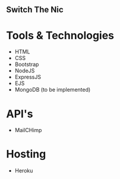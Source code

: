 ## Switch The Nic

# Tools & Technologies

<ul>
  <li>HTML</li>
  <li>CSS</li>
  <li>Bootstrap</li>
  <li>NodeJS</li>
  <li>ExpressJS</li>
  <li>EJS</li>
  <li>MongoDB (to be implemented) </li>
  </ul>
  
# API's
<ul><li>MailCHimp</li></ul>
  
# Hosting
<ul><li>Heroku</li></ul>
